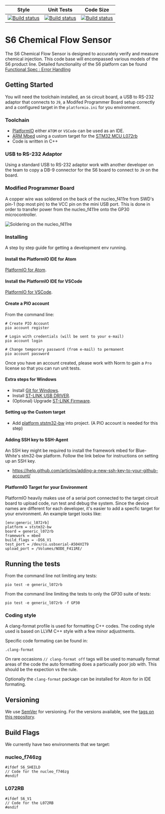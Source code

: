 | Style | Unit Tests | Code Size |
| ----- | ---------- | --------- |
| [![Build status](https://badge.buildkite.com/c07c5d06b8f75b27f3b2a13ed6ab44981e73a564cb60fef9ac.svg?branch=development)](https://buildkite.com/blue-white-inc/code-style) | [![Build status](https://badge.buildkite.com/4b3ad3e6ffbe2f1c7730627a1bac115c0b54d2e0b1931e31fb.svg?branch=development)](https://buildkite.com/blue-white-inc/s6-unit-tests) | [![Build status](https://badge.buildkite.com/dd9b48201b00eb33e9c7a611c6d6783773bf50ffd2df9e2aad.svg?branch=development)](https://buildkite.com/blue-white-inc/s6-code-size) |

# S6 Chemical Flow Sensor

The S6 Chemical Flow Sensor is designed to accurately verify and measure chemical injection. This code base will encompassed various models of the S6 product line. Detailed functionality of the S6 platform can be found [Functional Spec : Error Handling](https://github.com/blue-white-inc/s6/wiki/document.pdf)

## Getting Started

You will need the toolchain installed, an `S6` circuit board, a USB to RS-232 adaptor that connects to `J9`, a Modifed Programmer Board setup correctly and a configured target in the `platformio.ini` for you environment.

### Toolchain

 - [PlatformIO](http://docs.platformio.org/en/latest/ide/atom.html#installation) either `ATOM` or `VSCode` can be used as an IDE.
 - [ARM Mbed](https://www.mbed.com/en/) using a custom target for the [STM32 MCU L072rb](http://www.st.com/en/microcontrollers/stm32l072rb.html)
 - Code is written in C++

### USB to RS-232 Adaptor

Using a standard USB to RS-232 adaptor work with another developer on the team to copy a DB-9 connector for the S6 board to connect to `J9` on the board.

### Modified Programmer Board

A copper wire was soldered on the back of the nucleo_f411re from SWD's pin-1 (top most pin) to the VCC pin on the mini USB port. This is done in order to transfer power from the nucleo_f411re onto the GP30 microcontroller.

![Soldering on the nucleo_f411re](https://gist.githubusercontent.com/jdinh1/68359bf68abc53b40daa15864d63e560/raw/5cbfda0069f84d4909b696780246b8b16d0be1ee/20171003_111221.jpg)

### Installing

A step by step guide for getting a development env running.

#### Install the PlatformIO IDE for Atom

[PlatformIO for Atom](http://docs.platformio.org/en/latest/ide/atom.html#installation).

#### Install the PlatformIO IDE for VSCode

[PlatformIO for VSCode](http://docs.platformio.org/en/latest/ide/vscode.html#installation).

#### Create a PIO account

From the command line:

```
# Create PIO Account
pio account register

# Login with credentials (will be sent to your e-mail)
pio account login

# Change temporary password (from e-mail) to permanent
pio account password
```

Once you have an account created, please work with Norm to gain a `Pro` license so that you can run unit tests.

#### Extra steps for Windows

 - Install [Git for Windows](https://git-scm.com/download/win).
 - Install [ST-LINK USB DRIVER](http://www.st.com/en/development-tools/stsw-link009.html).
 - (Optional) Upgrade [ST-LINK Firmware](http://www.st.com/en/development-tools/stsw-link007.html).

#### Setting up the Custom target

 - Add [platform ststm32-bw](https://github.com/blue-white-inc/platform-ststm32) into project. (A PIO account is needed for this step)

#### Adding SSH key to SSH-Agent
  An SSH key might be required to install the framework mbed for Blue-White's stm32-bw platform. Follow the link below for instructions on setting up an SSH key.
 - https://help.github.com/articles/adding-a-new-ssh-key-to-your-github-account/

#### PlatformIO Target for your Environment

PlatformIO heavily makes use of a serial port connected to the target circuit board to upload code, run test and debug the system. Since the device names are different for each developer, it's easier to add a specfic target for your environment. An example target looks like:

```
[env:generic_l072rb]
platform = ststm32-bw
board = generic_l072rb
framework = mbed
build_flags = -DS6_V1
test_port = /dev/cu.usbserial-A504XIT9
upload_port = /Volumes/NODE_F411RE/
```

## Running the tests

From the command line not limiting any tests:

```pio test -e generic_l072rb```

From the command line limiting the tests to only the GP30 suite of tests:

```pio test -e generic_l072rb -f GP30```


### Coding style

A clang-format profile is used for formatting C++ codes. The coding style used is based on LLVM C++ style with a few minor adjustments.

Specific code formating can be found in:

```
.clang-format
```

On rare occasions ```// clang-format off``` tags will be used to manually format areas of the code the auto formatting does a particually poor job with. This should be the expection vs the rule.

Optionally the `clang-format` package can be installed for Atom for in IDE formating.

## Versioning

We use [SemVer](http://semver.org/) for versioning. For the versions available, see the [tags on this repository](https://github.com/blue-white-inc/s6/tags).

## Build Flags

We currently have two environments that we target:

### nucleo_f746zg

```
#ifdef S6_SHEILD
// Code for the nucleo_f746zg
#endif
```

### L072RB

```
#ifdef S6_V1
// Code for the L072RB
#endif
```
